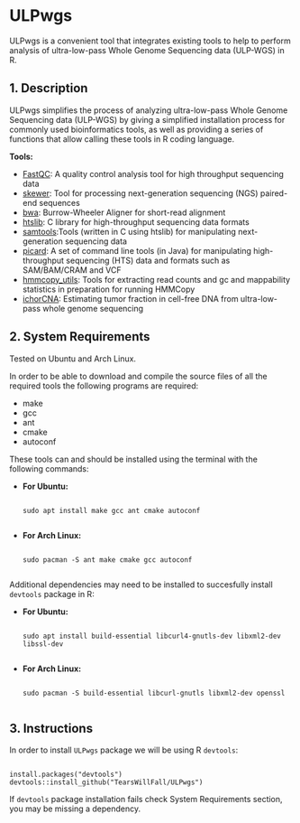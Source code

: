 # ULPwgs

ULPwgs is a convenient tool that integrates existing tools to help to perform analysis of ultra-low-pass Whole Genome Sequencing data (ULP-WGS) in R.

## 1. Description

ULPwgs simplifies the process of analyzing ultra-low-pass Whole Genome Sequencing data (ULP-WGS) by giving a simplified installation process for commonly used bioinformatics tools, as well as providing a series of functions that allow calling these tools in R coding language.

**Tools:**
* [FastQC](https://github.com/s-andrews/FastQC):  A quality control analysis tool for high throughput sequencing data 
* [skewer](https://github.com/relipmoc/skewer): Tool for processing next-generation sequencing (NGS) paired-end sequences
* [bwa](https://github.com/lh3/bwa): Burrow-Wheeler Aligner for short-read alignment
* [htslib](https://github.com/samtools/htslib): C library for high-throughput sequencing data formats 
* [samtools](https://github.com/samtools/samtools/):Tools (written in C using htslib) for manipulating next-generation sequencing data
* [picard](https://github.com/broadinstitute/picard): A set of command line tools (in Java) for manipulating high-throughput sequencing (HTS) data and formats such as SAM/BAM/CRAM and VCF
* [hmmcopy_utils](https://github.com/shahcompbio/hmmcopy_utils): Tools for extracting read counts and gc and mappability statistics in preparation for running HMMCopy
* [ichorCNA](https://github.com/broadinstitute/ichorCNA): Estimating tumor fraction in cell-free DNA from ultra-low-pass whole genome sequencing

## 2. System Requirements
Tested on Ubuntu and Arch Linux.

In order to be able to download and compile the source files of all the required tools the following programs are required:
* make
* gcc
* ant
* cmake
* autoconf

These tools can and should be installed using the terminal with the following commands:

* **For Ubuntu:**

  ```

  sudo apt install make gcc ant cmake autoconf


  ```

* **For Arch Linux:**

  ```
  
  sudo pacman -S ant make cmake gcc autoconf


  ```
  
Additional dependencies may need to be installed to succesfully install `devtools` package in R:
  
* **For Ubuntu:**

  ```

  sudo apt install build-essential libcurl4-gnutls-dev libxml2-dev libssl-dev


  ```
  
* **For Arch Linux:**

  ```
  
  sudo pacman -S build-essential libcurl-gnutls libxml2-dev openssl


  ```


## 3. Instructions

In order to install `ULPwgs` package we will be using R `devtools`:
```

install.packages("devtools")
devtools::install_github("TearsWillFall/ULPwgs")

```
If `devtools` package installation fails check System Requirements section, you may be missing a dependency.




